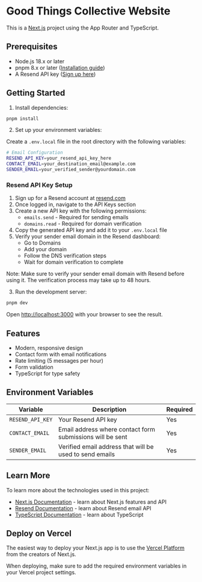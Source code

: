 # Good Things Collective Website

This is a [Next.js](https://nextjs.org) project using the App Router and TypeScript.

## Prerequisites

- Node.js 18.x or later
- pnpm 8.x or later ([Installation guide](https://pnpm.io/installation))
- A Resend API key ([Sign up here](https://resend.com))

## Getting Started

1. Install dependencies:

```bash
pnpm install
```

2. Set up your environment variables:

Create a `.env.local` file in the root directory with the following variables:

```bash
# Email Configuration
RESEND_API_KEY=your_resend_api_key_here
CONTACT_EMAIL=your_destination_email@example.com
SENDER_EMAIL=your_verified_sender@yourdomain.com
```

### Resend API Key Setup

1. Sign up for a Resend account at [resend.com](https://resend.com)
2. Once logged in, navigate to the API Keys section
3. Create a new API key with the following permissions:
   - `emails.send` - Required for sending emails
   - `domains.read` - Required for domain verification
4. Copy the generated API key and add it to your `.env.local` file
5. Verify your sender email domain in the Resend dashboard:
   - Go to Domains
   - Add your domain
   - Follow the DNS verification steps
   - Wait for domain verification to complete

Note: Make sure to verify your sender email domain with Resend before using it. The verification process may take up to 48 hours.

3. Run the development server:

```bash
pnpm dev
```

Open [http://localhost:3000](http://localhost:3000) with your browser to see the result.

## Features

- Modern, responsive design
- Contact form with email notifications
- Rate limiting (5 messages per hour)
- Form validation
- TypeScript for type safety

## Environment Variables

| Variable         | Description                                               | Required |
| ---------------- | --------------------------------------------------------- | -------- |
| `RESEND_API_KEY` | Your Resend API key                                       | Yes      |
| `CONTACT_EMAIL`  | Email address where contact form submissions will be sent | Yes      |
| `SENDER_EMAIL`   | Verified email address that will be used to send emails   | Yes      |

## Learn More

To learn more about the technologies used in this project:

- [Next.js Documentation](https://nextjs.org/docs) - learn about Next.js features and API
- [Resend Documentation](https://resend.com/docs) - learn about Resend email API
- [TypeScript Documentation](https://www.typescriptlang.org/docs) - learn about TypeScript

## Deploy on Vercel

The easiest way to deploy your Next.js app is to use the [Vercel Platform](https://vercel.com/new?utm_medium=default-template&filter=next.js&utm_source=create-next-app&utm_campaign=create-next-app-readme) from the creators of Next.js.

When deploying, make sure to add the required environment variables in your Vercel project settings.
